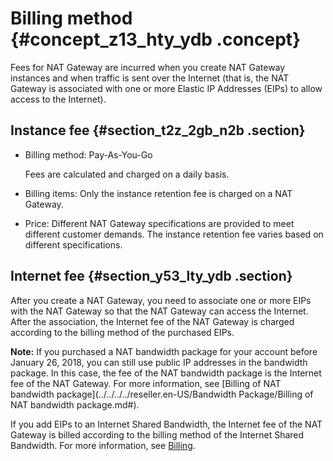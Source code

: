 # Billing method {#concept_z13_hty_ydb .concept}

Fees for NAT Gateway are incurred when you create NAT Gateway instances and when traffic is sent over the Internet \(that is, the NAT Gateway is associated with one or more Elastic IP Addresses \(EIPs\) to allow access to the Internet\).

## Instance fee {#section_t2z_2gb_n2b .section}

-   Billing method: Pay-As-You-Go

    Fees are calculated and charged on a daily basis.

-   Billing items: Only the instance retention fee is charged on a NAT Gateway.
-   Price: Different NAT Gateway specifications are provided to meet different customer demands. The instance retention fee varies based on different specifications.

## Internet fee {#section_y53_lty_ydb .section}

After you create a NAT Gateway, you need to associate one or more EIPs with the NAT Gateway so that the NAT Gateway can access the Internet. After the association, the Internet fee of the NAT Gateway is charged according to the billing method of the purchased EIPs.

**Note:** If you purchased a NAT bandwidth package for your account before January 26, 2018, you can still use public IP addresses in the bandwidth package. In this case, the fee of the NAT bandwidth package is the Internet fee of the NAT Gateway. For more information, see [Billing of NAT bandwidth package](../../../../reseller.en-US/Bandwidth Package/Billing of NAT bandwidth package.md#).

If you add EIPs to an Internet Shared Bandwidth, the Internet fee of the NAT Gateway is billed according to the billing method of the Internet Shared Bandwidth. For more information, see [Billing](../../../../reseller.en-US/Pricing/Billing.md#).

